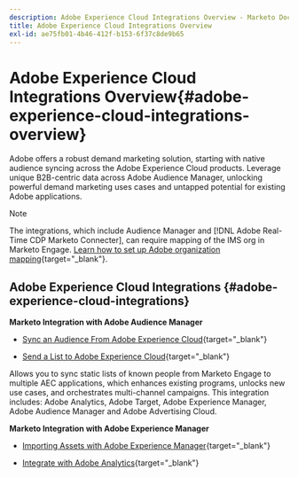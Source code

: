 ```yaml
---
description: Adobe Experience Cloud Integrations Overview - Marketo Docs - Product Documentation
title: Adobe Experience Cloud Integrations Overview
exl-id: ae75fb01-4b46-412f-b153-6f37c8de9b65
---
```

# Adobe Experience Cloud Integrations Overview{#adobe-experience-cloud-integrations-overview}

Adobe offers a robust demand marketing solution, starting with native audience syncing across the Adobe Experience Cloud products. Leverage unique B2B-centric data across Adobe Audience Manager, unlocking powerful demand marketing uses cases and untapped potential for existing Adobe applications.

>[!NOTE]
>
>The integrations, which include Audience Manager and [!DNL Adobe Real-Time CDP Marketo Connecter], can require mapping of the IMS org in Marketo Engage. [Learn how to set up Adobe organization mapping](/help/marketo/product-docs/adobe-experience-cloud-integrations/set-up-adobe-organization-mapping.md){target="_blank"}.

## Adobe Experience Cloud Integrations {#adobe-experience-cloud-integrations}

**Marketo Integration with Adobe Audience Manager** 

* [Sync an Audience From Adobe Experience Cloud](/help/marketo/product-docs/adobe-experience-cloud-integrations/sync-an-audience-from-adobe-experience-cloud.md){target="_blank"}

* [Send a List to Adobe Experience Cloud](/help/marketo/product-docs/core-marketo-concepts/smart-lists-and-static-lists/static-lists/send-a-list-to-adobe-experience-cloud.md){target="_blank"}

Allows you to sync static lists of known people from Marketo Engage to multiple AEC applications, which  enhances existing programs, unlocks new use cases, and orchestrates multi-channel campaigns. This integration includes: Adobe Analytics, Adobe Target, Adobe Experience Manager, Adobe Audience Manager and Adobe Advertising Cloud.

**Marketo Integration with Adobe Experience Manager** 

* [Importing Assets with Adobe Experience Manager](/help/marketo/product-docs/adobe-experience-cloud-integrations/importing-assets-with-adobe-experience-manager.md){target="_blank"}

* [Integrate with Adobe Analytics](/help/marketo/product-docs/web-personalization/reporting-for-web-personalization/web-analytics-integrations/integrate-with-adobe-analytics.md){target="_blank"}
